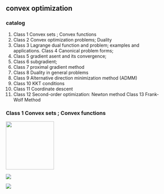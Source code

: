 ## convex optimization

### catalog

1. Class 1 Convex sets ; Convex functions
2. Class 2 Convex optimization problems; Duality
3. Class 3 Lagrange dual function and problem; examples and applications. Class 4 Canonical problem forms;
4. Class 5 gradient asent and its convergence;
5. Class 6 subgradient;
6. Class 7 proximal gradient method
7. Class 8 Duality in general problems
8. Class 9 Alternative direction minimization method (ADMM)
9. Class 10 KKT conditions
10. Class 11 Coordinate descent
11. Class 12 Second-order optimization: Newton method Class 13 Frank-Wolf Method

### Class 1 Convex sets ; Convex functions


<img width="150" height="150" src="https://img-blog.csdn.net/20161028230559575"/>

![](https://cdn.mathpix.com/snip/images/72h616N93DQVi8h9Gud5AgO3VA07LSx_xigOlwV3_EE.original.fullsize.png)

<img src="https://cdn.mathpix.com/snip/images/72h616N93DQVi8h9Gud5AgO3VA07LSx_xigOlwV3_EE.original.fullsize.png" width=“3” />
